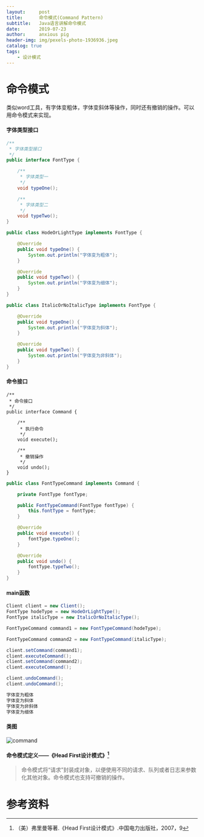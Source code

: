 ```yaml
---
layout:     post
title:      命令模式(Command Pattern)
subtitle:   Java语言讲解命令模式
date:       2019-07-23
author:     anxious pig
header-img: img/pexels-photo-1936936.jpeg
catalog: true
tags:
    - 设计模式
---
```


# 命令模式

类似word工具，有字体变粗体，字体变斜体等操作，同时还有撤销的操作。可以用命令模式来实现。

#### 字体类型接口

```java
/**
 * 字体类型接口
 */
public interface FontType {

    /**
     * 字体类型一
     */
    void typeOne();

    /**
     * 字体类型二
     */
    void typeTwo();
}
```



```java
public class HodeOrLightType implements FontType {

    @Override
    public void typeOne() {
        System.out.println("字体变为粗体");
    }

    @Override
    public void typeTwo() {
        System.out.println("字体变为细体");
    }
}
```



```java
public class ItalicOrNoItalicType implements FontType {

    @Override
    public void typeOne() {
        System.out.println("字体变为斜体");
    }

    @Override
    public void typeTwo() {
        System.out.println("字体变为非斜体");
    }
}
```

#### 命令接口

```java\
/**
 * 命令接口
 */
public interface Command {

    /**
     * 执行命令
     */
    void execute();

    /**
     * 撤销操作
     */
    void undo();
}
```



```java
public class FontTypeCommand implements Command {

    private FontType fontType;

    public FontTypeCommand(FontType fontType) {
        this.fontType = fontType;
    }

    @Override
    public void execute() {
        fontType.typeOne();
    }

    @Override
    public void undo() {
        fontType.typeTwo();
    }
}
```

#### main函数

```java
Client client = new Client();
FontType hodeType = new HodeOrLightType();
FontType italicType = new ItalicOrNoItalicType();

FontTypeCommand command1 = new FontTypeCommand(hodeType);

FontTypeCommand command2 = new FontTypeCommand(italicType);

client.setCommand(command1);
client.executeCommand();
client.setCommand(command2);
client.executeCommand();

client.undoCommand();
client.undoCommand();
```



```html
字体变为粗体
字体变为斜体
字体变为非斜体
字体变为细体
```



#### 类图

![command](https://zhazige-com.oss-cn-qingdao.aliyuncs.com/design-mode/command.jpg?x-oss-process=style/watermark)



#### 命令模式定义——《Head First设计模式》[^1]

> 命令模式将“请求”封装成对象，以便使用不同的请求、队列或者日志来参数化其他对象。命令模式也支持可撤销的操作。





# 参考资料

[^1]: （美）弗里曼等著.《Head First设计模式》.中国电力出版社，2007，9

